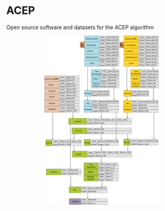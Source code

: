 # ACEP
Open source software and datasets for the ACEP algorithm

<div align=center><img width="60%" height="60%" alt="Model_Structure" src="https://raw.githubusercontent.com/Fuhaoyi/ACEP/master/model_structure.png"/></div>


